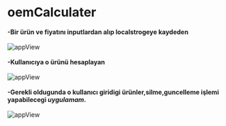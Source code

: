# oemCalculater

**-Bir ürün ve fiyatını inputlardan alıp localstrogeye kaydeden** <br/><br/>
![appView](https://github.com/mmyildirim/oemCalculater/blob/main/oemCalcView.png)<br/><br/>
**-Kullanıcıya o ürünü hesaplayan**<br/><br/>
![appView](https://github.com/mmyildirim/oemCalculater/blob/main/oemCalcView2.png)<br/><br/>
**-Gerekli oldugunda o kullanıcı giridigi ürünler,silme,guncelleme işlemi yapabilecegi *uygulamam*.**<br/><br/>
![appView](https://github.com/mmyildirim/oemCalculater/blob/main/oemCalcView3.png)
